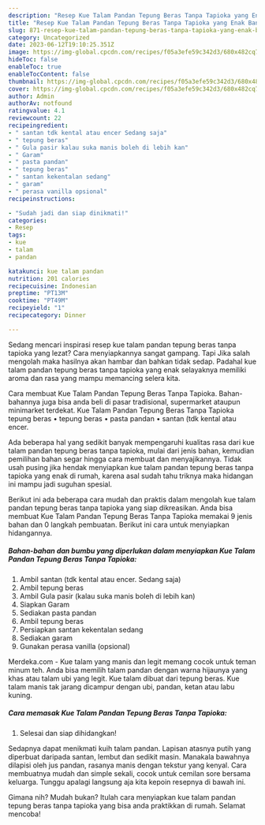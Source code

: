 ```yaml
---
description: "Resep Kue Talam Pandan Tepung Beras Tanpa Tapioka yang Enak Banget}"
title: "Resep Kue Talam Pandan Tepung Beras Tanpa Tapioka yang Enak Banget}"
slug: 871-resep-kue-talam-pandan-tepung-beras-tanpa-tapioka-yang-enak-banget
category: Uncategorized
date: 2023-06-12T19:10:25.351Z
image: https://img-global.cpcdn.com/recipes/f05a3efe59c342d3/680x482cq70/kue-talam-pandan-tepung-beras-tanpa-tapioka-foto-resep-utama.jpg
hideToc: false
enableToc: true
enableTocContent: false
thumbnail: https://img-global.cpcdn.com/recipes/f05a3efe59c342d3/680x482cq70/kue-talam-pandan-tepung-beras-tanpa-tapioka-foto-resep-utama.jpg
cover: https://img-global.cpcdn.com/recipes/f05a3efe59c342d3/680x482cq70/kue-talam-pandan-tepung-beras-tanpa-tapioka-foto-resep-utama.jpg
author: Admin
authorAv: notfound
ratingvalue: 4.1
reviewcount: 22
recipeingredient:
- " santan tdk kental atau encer Sedang saja"
- " tepung beras"
- " Gula pasir kalau suka manis boleh di lebih kan"
- " Garam"
- " pasta pandan"
- " tepung beras"
- " santan kekentalan sedang"
- " garam"
- " perasa vanilla opsional"
recipeinstructions:

- "Sudah jadi dan siap dinikmati!"
categories:
- Resep
tags:
- kue
- talam
- pandan

katakunci: kue talam pandan 
nutrition: 201 calories
recipecuisine: Indonesian
preptime: "PT13M"
cooktime: "PT49M"
recipeyield: "1"
recipecategory: Dinner

---
```



Sedang mencari inspirasi resep kue talam pandan tepung beras tanpa tapioka yang lezat? Cara menyiapkannya sangat gampang. Tapi Jika salah mengolah maka hasilnya akan hambar dan bahkan tidak sedap. Padahal kue talam pandan tepung beras tanpa tapioka yang enak selayaknya memiliki aroma dan rasa yang mampu memancing selera kita.


Cara membuat Kue Talam Pandan Tepung Beras Tanpa Tapioka. Bahan-bahannya juga bisa anda beli di pasar tradisional, supermarket ataupun minimarket terdekat. Kue Talam Pandan Tepung Beras Tanpa Tapioka tepung beras • tepung beras • pasta pandan • santan (tdk kental atau encer.

Ada beberapa hal yang sedikit banyak mempengaruhi kualitas rasa dari kue talam pandan tepung beras tanpa tapioka, mulai dari jenis bahan, kemudian pemilihan bahan segar hingga cara membuat dan menyajikannya. Tidak usah pusing jika hendak menyiapkan kue talam pandan tepung beras tanpa tapioka yang enak di rumah, karena asal sudah tahu triknya maka hidangan ini mampu jadi suguhan spesial.


Berikut ini ada beberapa cara mudah dan praktis dalam mengolah kue talam pandan tepung beras tanpa tapioka yang siap dikreasikan. Anda bisa membuat Kue Talam Pandan Tepung Beras Tanpa Tapioka memakai 9 jenis bahan dan 0 langkah pembuatan. Berikut ini cara untuk menyiapkan hidangannya.

<!--inarticleads1-->

##### Bahan-bahan dan bumbu yang diperlukan dalam menyiapkan Kue Talam Pandan Tepung Beras Tanpa Tapioka:

1. Ambil  santan (tdk kental atau encer. Sedang saja)
1. Ambil  tepung beras
1. Ambil  Gula pasir (kalau suka manis boleh di lebih kan)
1. Siapkan  Garam
1. Sediakan  pasta pandan
1. Ambil  tepung beras
1. Persiapkan  santan kekentalan sedang
1. Sediakan  garam
1. Gunakan  perasa vanilla (opsional)


Merdeka.com - Kue talam yang manis dan legit memang cocok untuk teman minum teh. Anda bisa memilih talam pandan dengan warna hijaunya yang khas atau talam ubi yang legit. Kue talam dibuat dari tepung beras. Kue talam manis tak jarang dicampur dengan ubi, pandan, ketan atau labu kuning. 

<!--inarticleads2-->

##### Cara memasak Kue Talam Pandan Tepung Beras Tanpa Tapioka:


1. Selesai dan siap dihidangkan!

Sedapnya dapat menikmati kuih talam pandan. Lapisan atasnya putih yang diperbuat daripada santan, lembut dan sedikit masin. Manakala bawahnya dilapisi oleh jus pandan, rasanya manis dengan tekstur yang kenyal. Cara membuatnya mudah dan simple sekali, cocok untuk cemilan sore bersama keluarga. Tunggu apalagi langsung aja kita kepoin resepnya di bawah ini. 

Gimana nih? Mudah bukan? Itulah cara menyiapkan kue talam pandan tepung beras tanpa tapioka yang bisa anda praktikkan di rumah. Selamat mencoba!
